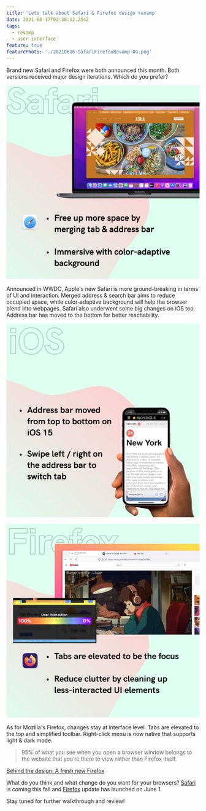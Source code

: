 ```yaml
---
title: 'Lets talk about Safari & Firefox design revamp'
date: 2021-06-17T02:30:12.254Z
tags:
  - revamp
  - user-interface
feature: true
featurePhoto: './20210616-SafariFirefoxRevamp-OG.png'
---
```


Brand new Safari and Firefox were both announced this month. Both versions received major design iterations. Which do you prefer?

![Safari Revamp with single bar and adaptive background](./20210616-SafariFirefoxRevamp-03.png)

Announced in WWDC, Apple's new Safari is more ground-breaking in terms of UI and interaction. Merged address & search bar aims to reduce occupied space, while color-adaptive background will help the browser blend into webpages. Safari also underwent some big changes on iOS too. Address bar has moved to the bottom for better reachability.

![iOS Safari address bar moved from top to bottom](./20210616-SafariFirefoxRevamp-04.png)

![Firefox Revamp with elevated tab and clean up UI](./20210616-SafariFirefoxRevamp-02.png)

As for Mozilla's Firefox, changes stay at interface level. Tabs are elevated to the top and simplified toolbar. Right-click menu is now native that supports light & dark mode.

> 95% of what you see when you open a browser window belongs to the website that you’re there to view rather than Firefox itself.

[Behind the design: A fresh new Firefox](https://blog.mozilla.org/en/products/firefox/new-firefox-coming-june-1/)

What do you think and what change do you want for your browsers? [Safari](https://www.apple.com/macos/monterey-preview/) is coming this fall and [Firefox](https://www.mozilla.org/en-US/firefox/new/) update has launched on June 1.

Stay tuned for further walkthrough and review!
